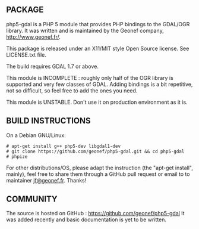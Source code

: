 
PACKAGE
-------

php5-gdal is a PHP 5 module that provides PHP bindings to the GDAL/OGR library.
It was written and is maintained by the Geonef company, http://www.geonef.fr/.

This package is released under an X11/MIT style Open Source license. See LICENSE.txt file.

The build requires GDAL 1.7 or above.


This module is INCOMPLETE : roughly only half of the OGR library is supported
and very few classes of GDAL. Adding bindings is a bit repetitive, not so
difficult, so feel free to add the ones you need.

This module is UNSTABLE. Don't use it on production environment as it is.


BUILD INSTRUCTIONS
------------------

On a Debian GNU/Linux:
```
# apt-get install g++ php5-dev libgdal1-dev
# git clone https://github.com/geonef/php5-gdal.git && cd php5-gdal
# phpize
```

For other distributions/OS, please adapt the instruction (the "apt-get install", mainly), feel free to share them through a GitHub pull request or email to to maintainer jf@geonef.fr. Thanks!


COMMUNITY
---------

The source is hosted on GitHub : https://github.com/geonef/php5-gdal
It was added recently and basic documentation is yet to be written.
